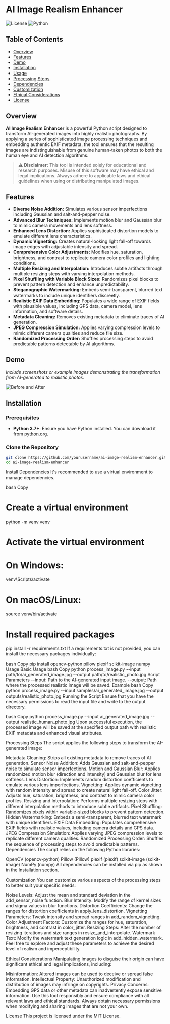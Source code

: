 # AI Image Realism Enhancer

![License](https://img.shields.io/badge/license-MIT-blue.svg)
![Python](https://img.shields.io/badge/python-3.7%2B-blue.svg)

## Table of Contents

- [Overview](#overview)
- [Features](#features)
- [Demo](#demo)
- [Installation](#installation)
- [Usage](#usage)
- [Processing Steps](#processing-steps)
- [Dependencies](#dependencies)
- [Customization](#customization)
- [Ethical Considerations](#ethical-considerations)
- [License](#license)

## Overview

**AI Image Realism Enhancer** is a powerful Python script designed to transform AI-generated images into highly realistic photographs. By applying a series of sophisticated image processing techniques and embedding authentic EXIF metadata, the tool ensures that the resulting images are indistinguishable from genuine human-taken photos to both the human eye and AI detection algorithms.

> **⚠️ Disclaimer:** This tool is intended solely for educational and research purposes. Misuse of this software may have ethical and legal implications. Always adhere to applicable laws and ethical guidelines when using or distributing manipulated images.

## Features

- **Diverse Noise Addition:** Simulates various sensor imperfections including Gaussian and salt-and-pepper noise.
- **Advanced Blur Techniques:** Implements motion blur and Gaussian blur to mimic camera movements and lens softness.
- **Enhanced Lens Distortion:** Applies sophisticated distortion models to emulate different lens characteristics.
- **Dynamic Vignetting:** Creates natural-looking light fall-off towards image edges with adjustable intensity and spread.
- **Comprehensive Color Adjustments:** Modifies hue, saturation, brightness, and contrast to replicate camera color profiles and lighting conditions.
- **Multiple Resizing and Interpolation:** Introduces subtle artifacts through multiple resizing steps with varying interpolation methods.
- **Pixel Shuffling with Variable Block Sizes:** Randomizes pixel blocks to prevent pattern detection and enhance unpredictability.
- **Steganographic Watermarking:** Embeds semi-transparent, blurred text watermarks to include unique identifiers discreetly.
- **Realistic EXIF Data Embedding:** Populates a wide range of EXIF fields with plausible values, including GPS data, camera model, lens information, and software details.
- **Metadata Cleaning:** Removes existing metadata to eliminate traces of AI generation.
- **JPEG Compression Simulation:** Applies varying compression levels to mimic different camera qualities and reduce file size.
- **Randomized Processing Order:** Shuffles processing steps to avoid predictable patterns detectable by AI algorithms.

## Demo

*Include screenshots or example images demonstrating the transformation from AI-generated to realistic photos.*

![Before and After](assets/before_after_example.jpg)

## Installation

### Prerequisites

- **Python 3.7+**: Ensure you have Python installed. You can download it from [python.org](https://www.python.org/downloads/).

### Clone the Repository

```bash
git clone https://github.com/yourusername/ai-image-realism-enhancer.git
cd ai-image-realism-enhancer
```

Install Dependencies
It's recommended to use a virtual environment to manage dependencies.

bash
Copy
# Create a virtual environment
python -m venv venv

# Activate the virtual environment
# On Windows:
venv\Scripts\activate
# On macOS/Linux:
source venv/bin/activate

# Install required packages
pip install -r requirements.txt
If a requirements.txt is not provided, you can install the necessary packages individually:

bash
Copy
pip install opencv-python pillow piexif scikit-image numpy
Usage
Basic Usage
bash
Copy
python process_image.py --input path/to/ai_generated_image.jpg --output path/to/realistic_photo.jpg
Script Parameters
--input: Path to the AI-generated input image.
--output: Path where the processed realistic image will be saved.
Example
bash
Copy
python process_image.py --input samples/ai_generated_image.jpg --output outputs/realistic_photo.jpg
Running the Script
Ensure that you have the necessary permissions to read the input file and write to the output directory.

bash
Copy
python process_image.py --input ai_generated_image.jpg --output realistic_human_photo.jpg
Upon successful execution, the processed image will be saved at the specified output path with realistic EXIF metadata and enhanced visual attributes.

Processing Steps
The script applies the following steps to transform the AI-generated image:

Metadata Cleaning: Strips all existing metadata to remove traces of AI generation.
Sensor Noise Addition: Adds Gaussian and salt-and-pepper noise to simulate sensor imperfections.
Motion and Gaussian Blur: Applies randomized motion blur (direction and intensity) and Gaussian blur for lens softness.
Lens Distortion: Implements random distortion coefficients to emulate various lens imperfections.
Vignetting: Applies dynamic vignetting with random intensity and spread to create natural light fall-off.
Color Jitter: Adjusts hue, saturation, brightness, and contrast to mimic camera color profiles.
Resizing and Interpolation: Performs multiple resizing steps with different interpolation methods to introduce subtle artifacts.
Pixel Shuffling: Randomizes pixels within variable-sized blocks to prevent pattern detection.
Hidden Watermarking: Embeds a semi-transparent, blurred text watermark with unique identifiers.
EXIF Data Embedding: Populates comprehensive EXIF fields with realistic values, including camera details and GPS data.
JPEG Compression Simulation: Applies varying JPEG compression levels to replicate different camera qualities.
Randomized Processing Order: Shuffles the sequence of processing steps to avoid predictable patterns.
Dependencies
The script relies on the following Python libraries:

OpenCV (opencv-python)
Pillow (Pillow)
piexif (piexif)
scikit-image (scikit-image)
NumPy (numpy)
All dependencies can be installed via pip as shown in the Installation section.

Customization
You can customize various aspects of the processing steps to better suit your specific needs:

Noise Levels: Adjust the mean and standard deviation in the add_sensor_noise function.
Blur Intensity: Modify the range of kernel sizes and sigma values in blur functions.
Distortion Coefficients: Change the ranges for distortion coefficients in apply_lens_distortion.
Vignetting Parameters: Tweak intensity and spread ranges in add_random_vignetting.
Color Adjustment Factors: Customize the ranges for hue, saturation, brightness, and contrast in color_jitter.
Resizing Steps: Alter the number of resizing iterations and size ranges in resize_and_interpolate.
Watermark Text: Modify the watermark text generation logic in add_hidden_watermark.
Feel free to explore and adjust these parameters to achieve the desired level of realism and imperceptibility.

Ethical Considerations
Manipulating images to disguise their origin can have significant ethical and legal implications, including:

Misinformation: Altered images can be used to deceive or spread false information.
Intellectual Property: Unauthorized modification and distribution of images may infringe on copyrights.
Privacy Concerns: Embedding GPS data or other metadata can inadvertently expose sensitive information.
Use this tool responsibly and ensure compliance with all relevant laws and ethical standards. Always obtain necessary permissions when modifying and sharing images that are not your own.

License
This project is licensed under the MIT License.

